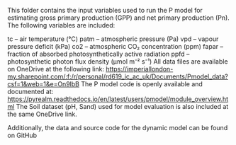 This folder contains the input variables used to run the P model for estimating gross primary production (GPP) and net primary production (Pn). The following variables are included:

tc – air temperature (°C)
patm – atmospheric pressure (Pa)
vpd – vapour pressure deficit (kPa)
co2 – atmospheric CO₂ concentration (ppm)
fapar – fraction of absorbed photosynthetically active radiation
ppfd – photosynthetic photon flux density (µmol m⁻² s⁻¹)
All data files are available on OneDrive at the following link:
https://imperiallondon-my.sharepoint.com/:f:/r/personal/rd619_ic_ac_uk/Documents/Pmodel_data?csf=1&web=1&e=On9lbB
The P model code is openly available and documented at:
https://pyrealm.readthedocs.io/en/latest/users/pmodel/module_overview.html
The Soil dataset (pH, Sand) used for model evaluation is also included at the same OneDrive link.

Additionally, the data and source code for the dynamic model can be found on GitHub
